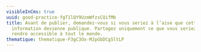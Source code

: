 ```yaml
---
visibleInCms: true
uuid: good-practice-fgT1lQY9UzmWfzsCQifMb
title: Avant de publier, demandez-vous si vous seriez à l’aise que cette
  information devienne publique. Partagez uniquement ce que vous seriez prêt à
  rendre accessible à tout le monde.
thematique: thematique-F3gC3Ox-MJpGbDCgSltLP
---
```

